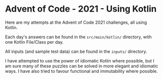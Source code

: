 # Advent of Code - 2021 - Using Kotlin

Here are my attempts at the Advent of Code 2021 challenges, all using Kotlin.

Each day's answers can be found in the `src/main/kotlin/` directory, with one Kotlin File/Class per day.

All inputs (and sample test data) can be found in the `inputs/` directory.

I have attempted to use the power of idiomatic Kotlin where possible, but I am sure many of these puzzles can be solved in more elegant and idiomatic ways. I have also tried to favour functional and immutability where possible.
